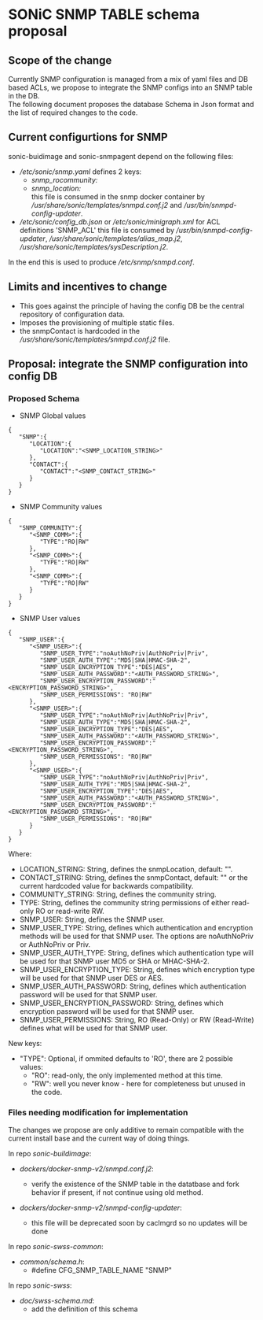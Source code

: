# SONiC SNMP TABLE schema proposal #

## Scope of the change ##

Currently SNMP configuration is managed from a mix of yaml files and DB based ACLs, we propose to integrate the SNMP configs into an SNMP table in the DB.  
The following document proposes the database Schema in Json format and the list of required changes to the code.

## Current configurtions for SNMP ##
sonic-buidimage and sonic-snmpagent depend on the following files:
* */etc/sonic/snmp.yaml*
    defines 2 keys:  
  * *snmp_rocommunity:*  
  * *snmp_location:*  
   this file is consumed in the snmp docker container by */usr/share/sonic/templates/snmpd.conf.j2* and */usr/bin/snmpd-config-updater*.  
* */etc/sonic/config_db.json* or */etc/sonic/minigraph.xml* for ACL definitions 'SNMP_ACL'
  this file is consumed by */usr/bin/snmpd-config-updater*, */usr/share/sonic/templates/alias_map.j2*, */usr/share/sonic/templates/sysDescription.j2*.

In the end this is used to produce */etc/snmp/snmpd.conf*.

## Limits and incentives to change ##
* This goes against the principle of having the config DB be the central repository of configuration data.
* Imposes the provisioning of multiple static files.
* the snmpContact is hardcoded in the */usr/share/sonic/templates/snmpd.conf.j2* file.

## Proposal: integrate the SNMP configuration into config DB ##
### Proposed Schema ###

* SNMP Global values
```
{
   "SNMP":{
      "LOCATION":{
         "LOCATION":"<SNMP_LOCATION_STRING>"
      },
      "CONTACT":{
         "CONTACT":"<SNMP_CONTACT_STRING>"
      }
   }
}
```

* SNMP Community values
```
{
   "SNMP_COMMUNITY":{
      "<SNMP_COMM>":{
         "TYPE":"RO|RW"
      },
      "<SNMP_COMM>":{
         "TYPE":"RO|RW"
      },
      "<SNMP_COMM>":{
         "TYPE":"RO|RW"
      }
   }
}
```

* SNMP User values 
```
{
   "SNMP_USER":{
      "<SNMP_USER>":{
         "SNMP_USER_TYPE":"noAuthNoPriv|AuthNoPriv|Priv",
         "SNMP_USER_AUTH_TYPE":"MD5|SHA|HMAC-SHA-2",
         "SNMP_USER_ENCRYPTION_TYPE":"DES|AES",
         "SNMP_USER_AUTH_PASSWORD":"<AUTH_PASSWORD_STRING>",
         "SNMP_USER_ENCRYPTION_PASSWORD":"<ENCRYPTION_PASSWORD_STRING>",
         "SNMP_USER_PERMISSIONS": "RO|RW"
      },
      "<SNMP_USER>":{
         "SNMP_USER_TYPE":"noAuthNoPriv|AuthNoPriv|Priv",
         "SNMP_USER_AUTH_TYPE":"MD5|SHA|HMAC-SHA-2",
         "SNMP_USER_ENCRYPTION_TYPE":"DES|AES",
         "SNMP_USER_AUTH_PASSWORD":"<AUTH_PASSWORD_STRING>",
         "SNMP_USER_ENCRYPTION_PASSWORD":"<ENCRYPTION_PASSWORD_STRING>",
         "SNMP_USER_PERMISSIONS": "RO|RW"
      },
      "<SNMP_USER>":{
         "SNMP_USER_TYPE":"noAuthNoPriv|AuthNoPriv|Priv",
         "SNMP_USER_AUTH_TYPE":"MD5|SHA|HMAC-SHA-2",
         "SNMP_USER_ENCRYPTION_TYPE":"DES|AES",
         "SNMP_USER_AUTH_PASSWORD":"<AUTH_PASSWORD_STRING>",
         "SNMP_USER_ENCRYPTION_PASSWORD":"<ENCRYPTION_PASSWORD_STRING>",
         "SNMP_USER_PERMISSIONS": "RO|RW"
      }
   }
}
```

Where:
- LOCATION_STRING:  String, defines the snmpLocation, default: "".  
- CONTACT_STRING:   String, defines the snmpContact, default: "" or the current hardcoded value for backwards compatibility.  
- COMMUNITY_STRING: String, defines the community string.
- TYPE: String, defines the community string permissions of either read-only RO or read-write RW.
- SNMP_USER: String, defines the SNMP user.
- SNMP_USER_TYPE: String, defines which authentication and encryption methods will be used for that SNMP user.  The options are noAuthNoPriv or AuthNoPriv or Priv.
- SNMP_USER_AUTH_TYPE: String, defines which authentication type will be used for that SNMP user MD5 or SHA or MHAC-SHA-2.
- SNMP_USER_ENCRYPTION_TYPE: String, defines which encryption type will be used for that SNMP user DES or AES. 
- SNMP_USER_AUTH_PASSWORD: String, defines which authentication password will be used for that SNMP user.
- SNMP_USER_ENCRYPTION_PASSWORD: String, defines which encryption password will be used for that SNMP user. 
- SNMP_USER_PERMISSIONS: String, RO (Read-Only) or RW (Read-Write) defines what will be used for that SNMP user.


New keys:
* "TYPE":  Optional, if ommited defaults to 'RO', there are 2 possible values:  
  * "RO": read-only, the only implemented method at this time.  
  * "RW": well you never know - here for completeness but unused in the code.  

### Files needing modification for implementation ###

The changes we propose are only additive to remain compatible with the current install base and the current way of doing things.

In repo *sonic-buildimage*:

* *dockers/docker-snmp-v2/snmpd.conf.j2*:  
  * verify the existence of the SNMP table in the datatbase and fork behavior if present, if not continue using old method.

* *dockers/docker-snmp-v2/snmpd-config-updater*:  
  * this file will be deprecated soon by caclmgrd so no updates will be done


In repo *sonic-swss-common*: 

* *common/schema.h*:  
  * #define CFG_SNMP_TABLE_NAME           "SNMP"

In repo *sonic-swss*:

* *doc/swss-schema.md*:
  * add the definition of this schema

